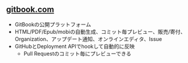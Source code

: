 ## [gitbook.com](https://www.gitbook.com)

-   GitBookの公開プラットフォーム
-   HTML/PDF/Epub/mobiの自動生成、コミット毎プレビュー、販売/寄付、Organization、アップデート通知、オンラインエディタ、Issue
-   GitHubとDeployment APIでhookして自動的に反映
    -   Pull Requestのコミット毎にプレビューできる
